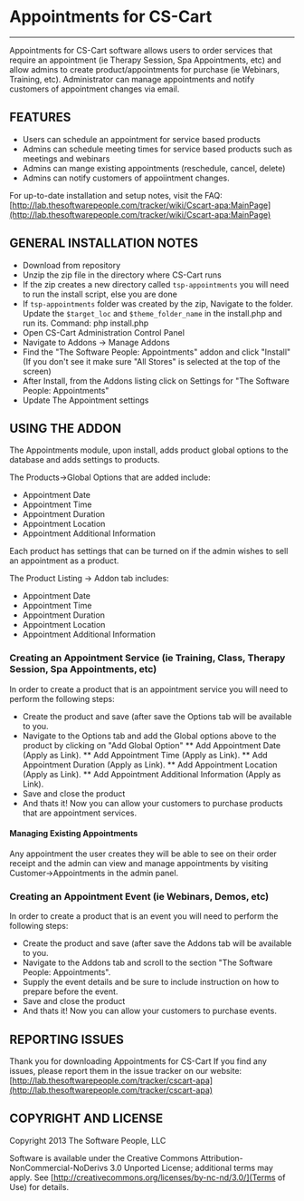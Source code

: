 # Appointments for CS-Cart
-------
Appointments for CS-Cart software allows users to order services that require an appointment (ie Therapy Session, Spa Appointments, etc) and allow admins to create product/appointments for purchase (ie Webinars, Training, etc). Administrator can manage appointments and notify customers of appointment changes via email.

## FEATURES

* Users can schedule an appointment for service based products
* Admins can schedule meeting times for service based products such as meetings and webinars
* Admins can mange existing appointments (reschedule, cancel, delete)
* Admins can notify customers of appoiintment changes.

For up-to-date installation and setup notes, visit the FAQ:
[http://lab.thesoftwarepeople.com/tracker/wiki/Cscart-apa:MainPage](http://lab.thesoftwarepeople.com/tracker/wiki/Cscart-apa:MainPage)


## GENERAL INSTALLATION NOTES

* Download from repository
* Unzip the zip file in the directory where CS-Cart runs
* If the zip creates a new directory called `tsp-appointments` you will need to run the install script, else you are done
* If `tsp-appointments` folder was created by the zip, Navigate to the folder. Update the `$target_loc` and `$theme_folder_name` in the install.php and run its. Command: php install.php
* Open CS-Cart Administration Control Panel
* Navigate to Addons -> Manage Addons
* Find the "The Software People: Appointments" addon and click "Install" (If you don't see it make sure "All Stores" is selected at the top of the screen)
* After Install, from the Addons listing click on Settings for "The Software People: Appointments"
* Update The Appointment settings

## USING THE ADDON

The Appointments module, upon install, adds product global options to the database and adds settings to products.

The Products->Global Options that are added include:

* Appointment Date
* Appointment Time
* Appointment Duration
* Appointment Location
* Appointment Additional Information

Each product has settings that can be turned on if the admin wishes to sell an appointment as a product. 

The Product Listing -> Addon tab includes:

* Appointment Date
* Appointment Time
* Appointment Duration
* Appointment Location
* Appointment Additional Information

### Creating an Appointment Service (ie Training, Class, Therapy Session, Spa Appointments, etc)

In order to create a product that is an appointment service you will need to perform the following steps:

* Create the product and save (after save the Options tab will be available to you.
* Navigate to the Options tab and add the Global options above to the product by clicking on "Add Global Option"
** Add Appointment Date (Apply as Link).
** Add Appointment Time (Apply as Link).
** Add Appointment Duration (Apply as Link).
** Add Appointment Location (Apply as Link).
** Add Appointment Additional Information (Apply as Link).
* Save and close the product
* And thats it! Now you can allow your customers to purchase products that are appointment services.

#### Managing Existing Appointments

Any appointment the user creates they will be able to see on their order receipt and the admin can view and manage appointments by visiting Customer->Appointments in the admin panel.

### Creating an Appointment Event (ie Webinars, Demos, etc)

In order to create a product that is an event you will need to perform the following steps:

* Create the product and save (after save the Addons tab will be available to you.
* Navigate to the Addons tab and scroll to the section "The Software People: Appointments".
* Supply the event details and be sure to include instruction on how to prepare before the event.
* Save and close the product
* And thats it! Now you can allow your customers to purchase events.


## REPORTING ISSUES

Thank you for downloading Appointments for CS-Cart
If you find any issues, please report them in the issue tracker on our website:
[http://lab.thesoftwarepeople.com/tracker/cscart-apa](http://lab.thesoftwarepeople.com/tracker/cscart-apa)

## COPYRIGHT AND LICENSE

Copyright 2013 The Software People, LLC

Software is available under the Creative Commons Attribution-NonCommercial-NoDerivs 3.0 Unported License; additional terms may apply. See [http://creativecommons.org/licenses/by-nc-nd/3.0/](Terms of Use) for details.
